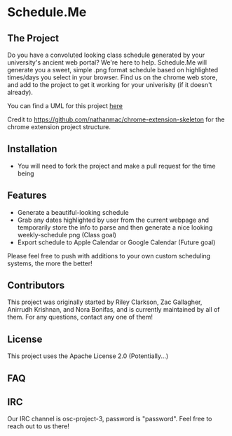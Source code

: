 # Schedule.Me #

## The Project ##
Do you have a convoluted looking class schedule generated by your university's ancient web portal? We're here to help. Schedule.Me will generate you a sweet, simple .png format schedule based on highlighted times/days you select in your browser. Find us on the chrome web store, and add to the project to get it working for your univerisity (if it doesn't already).

You can find a UML for this project [here](https://drive.google.com/file/d/1VGURlMbrnQOOiF6pb8DRzVJIXkPLqQsB/view?usp=sharing)

Credit to https://github.com/nathanmac/chrome-extension-skeleton for the chrome extension project structure.

## Installation ##
* You will need to fork the project and make a pull request for the time being


## Features ##
* Generate a beautiful-looking schedule
* Grab any dates highlighted by user from the current webpage and temporarily store the info to parse and then generate a nice looking weekly-schedule png (Class goal) 
* Export schedule to Apple Calendar or Google Calendar (Future goal)

Please feel free to push with additions to your own custom scheduling systems, the more the better! 


## Contributors ##
This project was originally started by Riley Clarkson, Zac Gallagher, Anirrudh Krishnan, and Nora Bonifas, and is currently maintained by all of them. For any questions, contact any one of them! 


## License ##
This project uses the Apache License 2.0 (Potentially...)

## FAQ ##


## IRC ##

Our IRC channel is osc-project-3, password is "password". Feel free to reach out to us there!
